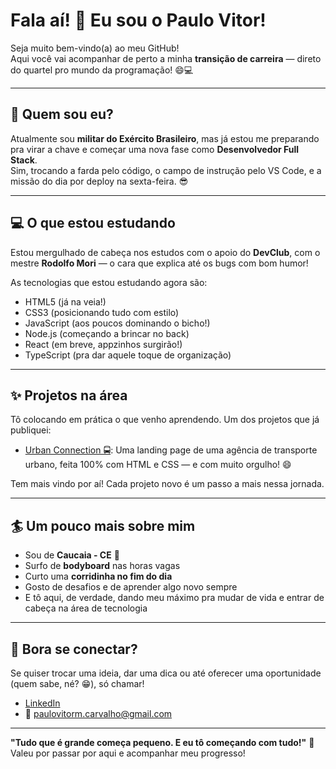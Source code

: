 # Fala aí! 👋 Eu sou o Paulo Vitor!

Seja muito bem-vindo(a) ao meu GitHub!  
Aqui você vai acompanhar de perto a minha **transição de carreira** — direto do quartel pro mundo da programação! 😄💻

---

## 🚀 Quem sou eu?

Atualmente sou **militar do Exército Brasileiro**, mas já estou me preparando pra virar a chave e começar uma nova fase como **Desenvolvedor Full Stack**.  
Sim, trocando a farda pelo código, o campo de instrução pelo VS Code, e a missão do dia por deploy na sexta-feira. 😎

---

## 💻 O que estou estudando

Estou mergulhado de cabeça nos estudos com o apoio do **DevClub**, com o mestre **Rodolfo Mori** — o cara que explica até os bugs com bom humor!

As tecnologias que estou estudando agora são:

- HTML5 (já na veia!)
- CSS3 (posicionando tudo com estilo)
- JavaScript (aos poucos dominando o bicho!)
- Node.js (começando a brincar no back)
- React (em breve, appzinhos surgirão!)
- TypeScript (pra dar aquele toque de organização)

---

## ✨ Projetos na área

Tô colocando em prática o que venho aprendendo. Um dos projetos que já publiquei:

- [Urban Connection 🚍](https://github.com/paulovitormcarvalho/Projeto_Urban_Connection): Uma landing page de uma agência de transporte urbano, feita 100% com HTML e CSS — e com muito orgulho! 😄

Tem mais vindo por aí! Cada projeto novo é um passo a mais nessa jornada.

---

## 🏄 Um pouco mais sobre mim

- Sou de **Caucaia - CE** 🌊
- Surfo de **bodyboard** nas horas vagas
- Curto uma **corridinha no fim do dia**
- Gosto de desafios e de aprender algo novo sempre
- E tô aqui, de verdade, dando meu máximo pra mudar de vida e entrar de cabeça na área de tecnologia

---

## 🤝 Bora se conectar?

Se quiser trocar uma ideia, dar uma dica ou até oferecer uma oportunidade (quem sabe, né? 😁), só chamar!

- [LinkedIn](https://www.linkedin.com/in/paulovitormcarvalho)
- 📧 paulovitorm.carvalho@gmail.com

---

**"Tudo que é grande começa pequeno. E eu tô começando com tudo!"** 🚀  
Valeu por passar por aqui e acompanhar meu progresso!
